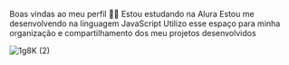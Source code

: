 Boas vindas ao meu perfil 💙💙
Estou estudando na Alura
Estou me desenvolvendo na linguagem JavaScript
Utilizo esse espaço para minha organização e compartilhamento dos meu projetos desenvolvidos


![1g8K (2)](https://github.com/Moreirablue/Moreirablue/assets/171853620/be8e64bc-0203-4762-8eca-e093029e9efa)




